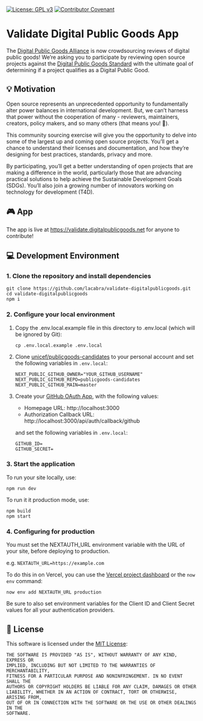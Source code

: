 [![License: GPL v3](https://img.shields.io/badge/License-GPL%20v3-blue.svg)](https://www.gnu.org/licenses/gpl-3.0) [![Contributor Covenant](https://img.shields.io/badge/Contributor%20Covenant-v2.0%20adopted-ff69b4.svg)](code_of_conduct.md)

# Validate Digital Public Goods App

The [Digital Public Goods Alliance](https://digitalpublicgoods.net/) is now crowdsourcing reviews of digital public goods! We’re asking you to participate by reviewing open source projects against the [Digital Public Goods Standard](https://digitalpublicgoods.net/standard) with the ultimate goal of determining if a project qualifies as a Digital Public Good.

## 💡 Motivation

Open source represents an unprecedented opportunity to fundamentally alter power balances in international development. But, we can’t harness that power without the cooperation of many - reviewers, maintainers, creators, policy makers, and so many others (that means you! 👊).

This community sourcing exercise will give you the opportunity to delve into some of the largest up and coming open source projects. You’ll get a chance to understand their licenses and documentation, and how they’re designing for best practices, standards, privacy and more.

By participating, you’ll get a better understanding of open projects that are making a difference in the world, particularly those that are advancing practical solutions to help achieve the Sustainable Development Goals (SDGs). You’ll also join a growing number of innovators working on technology for development (T4D).

## 🎮 App

The app is live at https://validate.digitalpublicgoods.net for anyone to contribute!

## 💻 Development Environment

### 1. Clone the repository and install dependencies

```
git clone https://github.com/lacabra/validate-digitalpublicgoods.git
cd validate-digitalpublicgoods
npm i
```

### 2. Configure your local environment

1. Copy the .env.local.example file in this directory to .env.local (which will be ignored by Git):

   ```
   cp .env.local.example .env.local
   ```

2. Clone [unicef/publicgoods-candidates](https://github.com/unicef/publicgoods-candidates) to your personal account and set the following variables in `.env.local`:

   ```
   NEXT_PUBLIC_GITHUB_OWNER="YOUR_GITHUB_USERNAME"
   NEXT_PUBLIC_GITHUB_REPO=publicgoods-candidates
   NEXT_PUBLIC_GITHUB_MAIN=master
   ```

3. Create your [GitHub OAuth App](https://docs.github.com/en/developers/apps/creating-an-oauth-app), with the following values:

   - Homepage URL: http://localhost:3000
   - Authorization Callback URL: http://localhost:3000/api/auth/callback/github

   and set the following variables in `.env.local`:

   ```
   GITHUB_ID=
   GITHUB_SECRET=
   ```

### 3. Start the application

To run your site locally, use:

```
npm run dev
```

To run it it production mode, use:

```
npm build
npm start
```

### 4. Configuring for production

You must set the NEXTAUTH_URL environment variable with the URL of your site, before deploying to production.

e.g. `NEXTAUTH_URL=https://example.com`

To do this in on Vercel, you can use the [Vercel project dashboard](https://vercel.com/dashboard) or the `now env` command:

    now env add NEXTAUTH_URL production

Be sure to also set environment variables for the Client ID and Client Secret values for all your authentication providers.

## :memo: License

This software is licensed under the [MIT License](LICENSE):

```
THE SOFTWARE IS PROVIDED "AS IS", WITHOUT WARRANTY OF ANY KIND, EXPRESS OR
IMPLIED, INCLUDING BUT NOT LIMITED TO THE WARRANTIES OF MERCHANTABILITY,
FITNESS FOR A PARTICULAR PURPOSE AND NONINFRINGEMENT. IN NO EVENT SHALL THE
AUTHORS OR COPYRIGHT HOLDERS BE LIABLE FOR ANY CLAIM, DAMAGES OR OTHER
LIABILITY, WHETHER IN AN ACTION OF CONTRACT, TORT OR OTHERWISE, ARISING FROM,
OUT OF OR IN CONNECTION WITH THE SOFTWARE OR THE USE OR OTHER DEALINGS IN THE
SOFTWARE.
```
